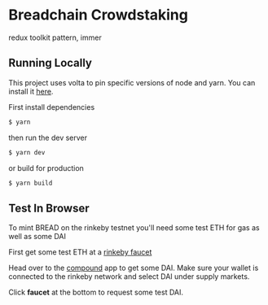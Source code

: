 # Breadchain Crowdstaking

redux toolkit pattern, immer

## Running Locally

This project uses volta to pin specific versions of node and yarn. You can install it
[here](https://docs.volta.sh/guide/getting-started).

First install dependencies

```sh
$ yarn
```

then run the dev server

```sh
$ yarn dev
```

or build for production

```sh
$ yarn build
```

## Test In Browser

To mint BREAD on the rinkeby testnet you'll need some test ETH for gas as well as some DAI

First get some test ETH at a [rinkeby faucet](https://www.rinkebyfaucet.com/)

Head over to the [compound](https://app.compound.finance/) app to get some DAI. Make sure your wallet is connected to the rinkeby network and select DAI under supply markets.

Click **faucet** at the bottom to request some test DAI.
